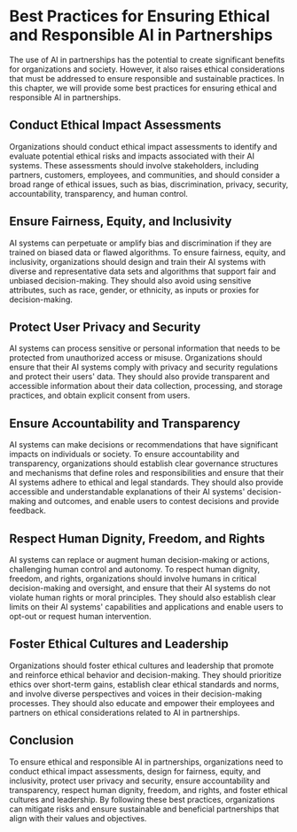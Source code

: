 Best Practices for Ensuring Ethical and Responsible AI in Partnerships
==============================================================================================

The use of AI in partnerships has the potential to create significant benefits for organizations and society. However, it also raises ethical considerations that must be addressed to ensure responsible and sustainable practices. In this chapter, we will provide some best practices for ensuring ethical and responsible AI in partnerships.

Conduct Ethical Impact Assessments
----------------------------------

Organizations should conduct ethical impact assessments to identify and evaluate potential ethical risks and impacts associated with their AI systems. These assessments should involve stakeholders, including partners, customers, employees, and communities, and should consider a broad range of ethical issues, such as bias, discrimination, privacy, security, accountability, transparency, and human control.

Ensure Fairness, Equity, and Inclusivity
----------------------------------------

AI systems can perpetuate or amplify bias and discrimination if they are trained on biased data or flawed algorithms. To ensure fairness, equity, and inclusivity, organizations should design and train their AI systems with diverse and representative data sets and algorithms that support fair and unbiased decision-making. They should also avoid using sensitive attributes, such as race, gender, or ethnicity, as inputs or proxies for decision-making.

Protect User Privacy and Security
---------------------------------

AI systems can process sensitive or personal information that needs to be protected from unauthorized access or misuse. Organizations should ensure that their AI systems comply with privacy and security regulations and protect their users' data. They should also provide transparent and accessible information about their data collection, processing, and storage practices, and obtain explicit consent from users.

Ensure Accountability and Transparency
--------------------------------------

AI systems can make decisions or recommendations that have significant impacts on individuals or society. To ensure accountability and transparency, organizations should establish clear governance structures and mechanisms that define roles and responsibilities and ensure that their AI systems adhere to ethical and legal standards. They should also provide accessible and understandable explanations of their AI systems' decision-making and outcomes, and enable users to contest decisions and provide feedback.

Respect Human Dignity, Freedom, and Rights
------------------------------------------

AI systems can replace or augment human decision-making or actions, challenging human control and autonomy. To respect human dignity, freedom, and rights, organizations should involve humans in critical decision-making and oversight, and ensure that their AI systems do not violate human rights or moral principles. They should also establish clear limits on their AI systems' capabilities and applications and enable users to opt-out or request human intervention.

Foster Ethical Cultures and Leadership
--------------------------------------

Organizations should foster ethical cultures and leadership that promote and reinforce ethical behavior and decision-making. They should prioritize ethics over short-term gains, establish clear ethical standards and norms, and involve diverse perspectives and voices in their decision-making processes. They should also educate and empower their employees and partners on ethical considerations related to AI in partnerships.

Conclusion
----------

To ensure ethical and responsible AI in partnerships, organizations need to conduct ethical impact assessments, design for fairness, equity, and inclusivity, protect user privacy and security, ensure accountability and transparency, respect human dignity, freedom, and rights, and foster ethical cultures and leadership. By following these best practices, organizations can mitigate risks and ensure sustainable and beneficial partnerships that align with their values and objectives.
